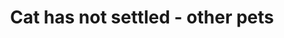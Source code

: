---
title: Cat has not settled - other pets
order: 5
links:
  - text: "Getting another cat (Web)"
    url: "https://www.cats.org.uk/help-and-advice/cats-and-your-family/other-cats"
  - text: "How to keep harmony with other cats in the house (Youtube)"
    url: "https://youtu.be/55pmHeYwN4s?si=CgGcsaO5iSWI5TTk"
  - text: "Introducing dogs and other pets to cats (Web)"
    url: "https://www.cats.org.uk/help-and-advice/cats-and-your-family/dogs-and-other-pets"
  - text: "Introducing cats to other cats or kittens (Web)"
    url: "https://www.cats.org.uk/help-and-advice/cat-behaviour/introducing-cats"
  - text: "How to introduce cats to dogs in the house (Youtube)"
    url: "https://www.youtube.com/watch?v=XTRjCFm2tUE"
---